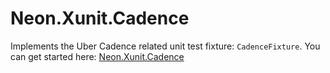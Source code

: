 ﻿Neon.Xunit.Cadence
==================

Implements the Uber Cadence related unit test fixture: `CadenceFixture`.  You can get started here: [Neon.Xunit.Cadence](https://doc.neonkube.com/N_Neon_Xunit_Cadence.htm)
